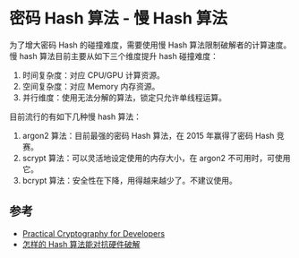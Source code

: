 # 密码 Hash 算法 - 慢 Hash 算法

为了增大密码 Hash 的碰撞难度，需要使用慢 Hash 算法限制破解者的计算速度。
慢 hash 算法目前主要从如下三个维度提升 hash 碰撞难度：

1. 时间复杂度：对应 CPU/GPU 计算资源。
2. 空间复杂度：对应 Memory 内存资源。
3. 并行维度：使用无法分解的算法，锁定只允许单线程运算。

目前流行的有如下几种慢 hash 算法：

1. argon2 算法：目前最强的密码 Hash 算法，在 2015 年赢得了密码 Hash 竞赛。
2. scrypt 算法：可以灵活地设定使用的内存大小，在 argon2 不可用时，可使用它。
3. bcrypt 算法：安全性在下降，用得越来越少了。不建议使用。

## 参考

- [Practical Cryptography for Developers](https://cryptobook.nakov.com/)
- [怎样的 Hash 算法能对抗硬件破解](https://www.cnblogs.com/index-html/p/hardware-resistant-hash-algorithm.html)

